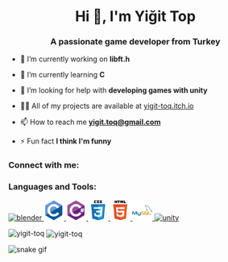 <h1 align="center">Hi 👋, I'm Yiğit Top</h1>
<h3 align="center">A passionate game developer from Turkey</h3>

- 🔭 I’m currently working on **libft.h**

- 🌱 I’m currently learning **C**

- 🤝 I’m looking for help with **developing games with unity**

- 👨‍💻 All of my projects are available at [yigit-toq.itch.io](yigit-toq.itch.io)

- 📫 How to reach me **yigit.toq@gmail.com**

- ⚡ Fun fact **I think I'm funny**

<h3 align="left">Connect with me:</h3>
<p align="left">
</p>

<h3 align="left">Languages and Tools:</h3>
<p align="left"> <a href="https://www.blender.org/" target="_blank" rel="noreferrer"> <img src="https://download.blender.org/branding/community/blender_community_badge_white.svg" alt="blender" width="40" height="40"/> </a> <a href="https://www.cprogramming.com/" target="_blank" rel="noreferrer"> <img src="https://raw.githubusercontent.com/devicons/devicon/master/icons/c/c-original.svg" alt="c" width="40" height="40"/> </a> <a href="https://www.w3schools.com/cs/" target="_blank" rel="noreferrer"> <img src="https://raw.githubusercontent.com/devicons/devicon/master/icons/csharp/csharp-original.svg" alt="csharp" width="40" height="40"/> </a> <a href="https://www.w3schools.com/css/" target="_blank" rel="noreferrer"> <img src="https://raw.githubusercontent.com/devicons/devicon/master/icons/css3/css3-original-wordmark.svg" alt="css3" width="40" height="40"/> </a> <a href="https://www.w3.org/html/" target="_blank" rel="noreferrer"> <img src="https://raw.githubusercontent.com/devicons/devicon/master/icons/html5/html5-original-wordmark.svg" alt="html5" width="40" height="40"/> </a> <a href="https://www.mysql.com/" target="_blank" rel="noreferrer"> <img src="https://raw.githubusercontent.com/devicons/devicon/master/icons/mysql/mysql-original-wordmark.svg" alt="mysql" width="40" height="40"/> </a> <a href="https://unity.com/" target="_blank" rel="noreferrer"> <img src="https://www.vectorlogo.zone/logos/unity3d/unity3d-icon.svg" alt="unity" width="40" height="40"/> </a> </p>

<p><img align="left" src="https://github-readme-stats.vercel.app/api/top-langs?username=yigit-toq&show_icons=true&locale=en&layout=compact" alt="yigit-toq" /></p>

<p>&nbsp;<img align="center" src="https://github-readme-stats.vercel.app/api?username=yigit-toq&show_icons=true&locale=en" alt="yigit-toq" /></p>

![snake gif](https://github.com/yigit-toq/yigit-toq/blob/output/github-contribution-grid-snake.gif)
